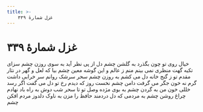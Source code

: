 ```yaml
---
title: >-
    غزل شمارهٔ ۳۳۹
---
```

# غزل شمارهٔ ۳۳۹

خیال روی تو چون بگذرد به گلشن چشم
دل از پی نظر آید به سوی روزن چشم
سزای تکیه گهت منظری نمی بینم
منم ز عالم و این گوشه معین چشم
بیا که لعل و گهر در نثار مقدم تو
ز گنج خانه دل می کشم به روزن چشم
سحر سرشک روانم سر خرابی داشت
گرم نه خون جگر می گرفت دامن چشم
نخست روز که دیدم رخ تو دل می گفت
اگر رسد خللی خون من به گردن چشم
به بوی مژده وصل تو تا سحر شب دوش
به راه باد نهادم چراغ روشن چشم
به مردمی که دل دردمند حافظ را
مزن به ناوک دلدوز مردم افکن چشم
